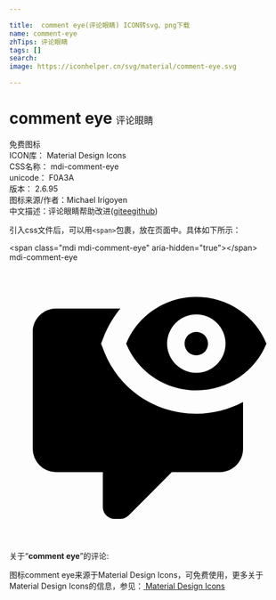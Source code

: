 ```yaml
---

title:  comment eye(评论眼睛) ICON转svg、png下载
name: comment-eye
zhTips: 评论眼睛
tags: []
search: 
image: https://iconhelper.cn/svg/material/comment-eye.svg

---
```


# comment eye  <small style="font-size: 60%;font-weight: 100">评论眼睛</small>


<div class="detail-page">
<p>
<span><span class="badge-success badge">免费图标</span> </span>
<br/>
<span>
ICON库：
<span class="badge-secondary badge">Material Design Icons</span> 
</span>
<br/>
<span>
CSS名称：
<span class="badge-secondary badge">mdi-comment-eye</span> 
</span>
<br/>
<span>
unicode：
<span class="badge-secondary badge">F0A3A</span> 
<copy-btn content='F0A3A' btn-title=""></copy-btn>
<copy-btn :content='String.fromCodePoint(parseInt("F0A3A", 16))' btn-title="复制U"></copy-btn>
</span>
<br/>
<span>
版本：
<span class="badge-secondary badge">2.6.95</span> 
</span>
<br/>
<span>图标来源/作者：<span class="badge-light badge">Michael Irigoyen</span></span> 
<br/>
<span class="zh-detail">中文描述：<span class="badge-primary badge">评论眼睛</span><span class="help-link"><span>帮助改进</span>(<a href="https://gitee.com/liuwave/icon-helper/edit/master/json/material/comment-eye.json" target="_blank" rel="noopener noreferrer">gitee</a><a href="https://github.com/liuwave/icon-helper/edit/master/json/material/comment-eye.json" target="_blank" rel="noopener noreferrer">github</a></span>)</span><br/>
</p>
</div>
<div class="alert alert-dark">
  <i class="mdi mdi-comment-eye mdi-48px"></i>
  <i class="mdi mdi-comment-eye mdi-36px"></i>
  <i class="mdi mdi-comment-eye mdi-24px"></i>
  <i class="mdi mdi-comment-eye mdi-18px"></i>
</div>
<div>
  <p>引入css文件后，可以用<code>&lt;span&gt;</code>包裹，放在页面中。具体如下所示：    
  </p>
  <div class="alert alert-primary" style="font-size: 14px">
    &lt;span class="mdi mdi-comment-eye" aria-hidden="true"&gt;&lt;/span&gt;
    <copy-btn content='<span class="mdi mdi-comment-eye" aria-hidden="true"></span>'></copy-btn>
  </div>
  <div class="alert alert-secondary">
    <i class="mdi mdi-comment-eye"
    style="font-size: 24px"
    aria-hidden="true"></i> mdi-comment-eye
    <copy-btn content="mdi-comment-eye" btn-title="复制图标名称"></copy-btn>
  </div>
</div>
<div id="svg" class="svg-wrap">
<svg xmlns="http://www.w3.org/2000/svg" viewBox="0 0 24 24"><path d="M20,12V16C20,17.11 19.11,18 18,18H13.9L10.2,21.71C10,21.89 9.76,22 9.5,22H9A1,1 0 0,1 8,21V18H4A2,2 0 0,1 2,16V6C2,4.89 2.9,4 4,4H9.5C8.95,4.67 8.5,5.42 8.14,6.25L7.85,7L8.14,7.75C9.43,10.94 12.5,13 16,13C17.44,13 18.8,12.63 20,12M16,6C16.56,6 17,6.44 17,7C17,7.56 16.56,8 16,8C15.44,8 15,7.56 15,7C15,6.44 15.44,6 16,6M16,3C18.73,3 21.06,4.66 22,7C21.06,9.34 18.73,11 16,11C13.27,11 10.94,9.34 10,7C10.94,4.66 13.27,3 16,3M16,4.5A2.5,2.5 0 0,0 13.5,7A2.5,2.5 0 0,0 16,9.5A2.5,2.5 0 0,0 18.5,7A2.5,2.5 0 0,0 16,4.5" /></svg>
</div>
<detail full-name='mdi-comment-eye'></detail>
<div class="icon-detail__container">
<p>关于“<b>comment eye</b>”的评论:</p>
</div>
<Vssue title="关于“comment eye”的评论" />    
<div><p>图标comment eye来源于Material Design Icons，可免费使用，更多关于 Material Design Icons的信息，参见：<a target="_blank" href="https://iconhelper.cn/material.html"> Material Design Icons</a>
</p></div>
